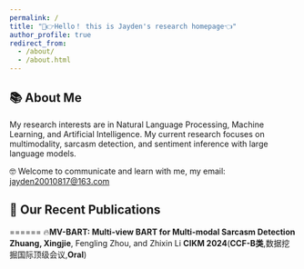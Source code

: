 ```yaml
---
permalink: /
title: "🤣👉Hello！ this is Jayden's research homepage👈"
author_profile: true
redirect_from: 
  - /about/
  - /about.html
---
```


## 📚 About Me

My research interests are in Natural Language Processing, Machine Learning, and Artificial Intelligence. My current research focuses on multimodality, sarcasm detection, and sentiment inference with large language models.

🤓 Welcome to communicate and learn with me, my email: jayden20010817@163.com


## 📣 Our Recent Publications
======
🔥**MV-BART: Multi-view BART for Multi-modal Sarcasm Detection**
**Zhuang, Xingjie**, Fengling Zhou, and Zhixin Li
 **CIKM 2024**(**CCF-B类**,数据挖掘国际顶级会议,**Oral**)





